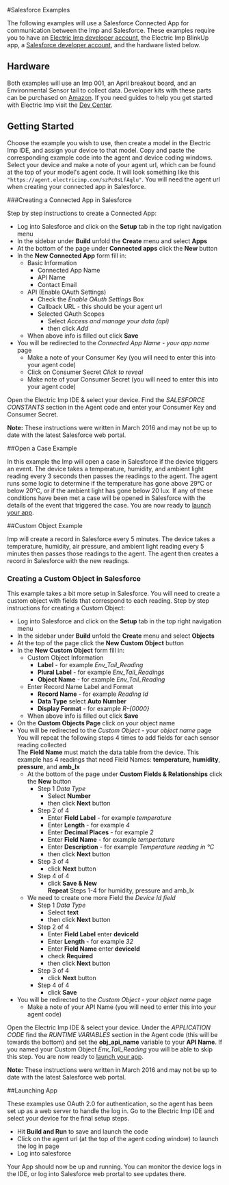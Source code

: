 #Salesforce Examples

The following examples will use a Salesforce Connected App for communication between the Imp and Salesforce.  These examples require you to have an [Electric Imp developer account](https://ide.electricimp.com/login), the Electric Imp BlinkUp app, a [Salesforce developer account](https://developer.salesforce.com/signup?d=70130000000td6N), and the hardware listed below.

## Hardware

Both examples will use an Imp 001, an April breakout board, and an Environmental Sensor tail to collect data.  Developer kits with these parts can be purchased on [Amazon](http://www.amazon.com/WiFi-Environmental-Sensor-LED-kit/dp/B00ZQ4D1TM/ref=sr_1_1?ie=UTF8&qid=1459988822&sr=8-1&keywords=electric+imp+kit).  If you need guides to help you get started with Electric Imp visit the [Dev Center](https://electricimp.com/docs/gettingstarted/).


## Getting Started

Choose the example you wish to use, then create a model in the Electric Imp IDE, and assign your device to that model.  Copy and paste the corresponding example code into the agent and device coding windows.  Select your device and make a note of your agent url, which can be found at the top of your model's agent code.  It will look something like this ```"https://agent.electricimp.com/szPc0sLfAqlu"```.  You will need the agent url when creating your connected app in Salesforce.


###Creating a Connected App in Salesforce

Step by step instructions to create a Connected App:

  - Log into Salesforce and click on the **Setup** tab in the top right navigation menu
  - In the sidebar under **Build** unfold the **Create** menu and select **Apps**
  - At the bottom of the page under **Connected apps** click the **New** button
  - In the **New Connected App** form fill in:
    - Basic Information
      - Connected App Name
      - API Name
      - Contact Email
    - API (Enable OAuth Settings)
      - Check the *Enable OAuth Settings* Box
      - Callback URL - this should be your agent url
      - Selected OAuth Scopes
        - Select *Access and manage your data (api)*
        - then click *Add*
    - When above info is filled out click **Save**
  - You will be redirected to the *Connected App Name - your app name* page
    - Make a note of your Consumer Key (you will need to enter this into your agent code)
    - Click on Consumer Secret *Click to reveal*
    - Make note of your Consumer Secret (you will need to enter this into your agent code)

Open the Electric Imp IDE & select your device.  Find the *SALESFORCE CONSTANTS* section in the Agent code and enter your Consumer Key and Consumer Secret.

**Note:** These instructions were written in March 2016 and may not be up to date with the latest Salesforce web portal.

##Open a Case Example

In this example the Imp will open a case in Salesforce if the device triggers an event.  The device takes a temperature, humidity, and ambient light reading every 3 seconds then passes the readings to the agent.  The agent runs some logic to determine if the temperature has gone above 29°C or below 20°C, or if the ambient light has gone below 20 lux.  If any of these conditions have been met a case will be opened in Salesforce with the details of the event that triggered the case.  You are now ready to [launch your app](#launching-app).


##Custom Object Example

Imp will create a record in Salesforce every 5 minutes.  The device takes a temperature, humidity, air pressure, and ambient light reading every 5 minutes then passes those readings to the agent.  The agent then creates a record in Salesforce with the new readings.

### Creating a Custom Object in Salesforce

This example takes a bit more setup in Salesforce.  You will need to create a custom object with fields that correspond to each reading.  Step by step instructions for creating a Custom Object:

- Log into Salesforce and click on the **Setup** tab in the top right navigation menu
- In the sidebar under **Build** unfold the **Create** menu and select **Objects**
- At the top of the page click the **New Custom Object** button
- In the **New Custom Object** form fill in:
  - Custom Object Information
    - **Label** - for example *Env_Tail_Reading*
    - **Plural Label** - for example *Env_Tail_Readings*
    - **Object Name** - for example *Env_Tail_Reading*
  - Enter Record Name Label and Format
    - **Record Name** - for example *Reading Id*
    - **Data Type** select **Auto Number**
    - **Display Format** - for example *R-{0000}*
  - When above info is filled out click **Save**
- On the **Custom Objects Page** click on your object name
- You will be redirected to the *Custom Object - your object name* page <br> You will repeat the following steps 4 times to add fields for each sensor reading collected <br> The **Field Name** must match the data table from the device. This example has 4 readings that need Field Names: **temperature**, **humidity**, **pressure**, and **amb_lx**
  - At the bottom of the page under **Custom Fields & Relationships** click the **New** button
    - Step 1 *Data Type*
      - Select **Number**
      - then click **Next** button
    - Step 2 of 4
      - Enter **Field Label** - for example *temperature*
      - Enter **Length** - for example *4*
      - Enter **Decimal Places** - for example *2*
      - Enter **Field Name** - for example *tempertature*
      - Enter **Description** - for example *Temperature reading in °C*
      - then click **Next** button
    - Step 3 of 4
      - click **Next** button
    - Step 4 of 4
      - click **Save & New** <br>
      **Repeat** Steps 1-4 for humidity, pressure and amb_lx
  - We need to create one more Field the *Device Id field*
    - Step 1 *Data Type*
      - Select **text**
      - then click **Next** button
    - Step 2 of 4
      - Enter **Field Label** enter **deviceId**
      - Enter **Length** - for example *32*
      - Enter **Field Name** enter **deviceId**
      - check **Required**
      - then click **Next** button
    - Step 3 of 4
      - click **Next** button
    - Step 4 of 4
      - click **Save**
- You will be redirected to the *Custom Object - your object name* page
  - Make a note of your API Name (you will need to enter this into your agent code)

Open the Electric Imp IDE & select your device.  Under the *APPLICATION CODE* find the *RUNTIME VARIABLES* section in the Agent code (this will be towards the bottom) and set the **obj_api_name** variable to your **API Name**.  If you named your Custom Object *Env_Tail_Reading* you will be able to skip this step. You are now ready to [launch your app](#launching-app).

**Note:** These instructions were written in March 2016 and may not be up to date with the latest Salesforce web portal.


##Launching App

These examples use OAuth 2.0 for authentication, so the agent has been set up as a web server to handle the log in.
Go to the Electric Imp IDE and select your device for the final setup steps.

- Hit **Build and Run** to save and launch the code
- Click on the agent url (at the top of the agent coding window) to launch the log in page
- Log into salesforce

Your App should now be up and running.  You can monitor the device logs in the IDE, or log into Salesforce web prortal to see updates there.
